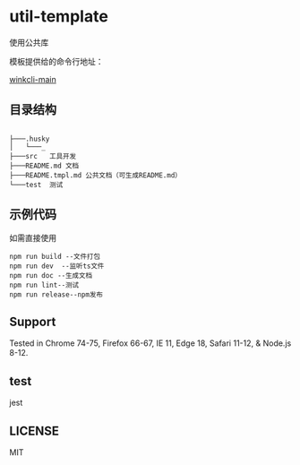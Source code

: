 # util-template

使用公共库

模板提供给的命令行地址：

[winkcli-main](https://github.com/huahuahuahuahuahua/winkcli-main/tree/master/)

## 目录结构

```shell

├───.husky
│   └───_
├───src   工具开发
├───README.md 文档
├───README.tmpl.md 公共文档（可生成README.md）
└───test  测试
```

## 示例代码

如需直接使用

```shell
npm run build --文件打包
npm run dev  --监听ts文件
npm run doc --生成文档
npm run lint--测试
npm run release--npm发布
```

## Support

Tested in Chrome 74-75, Firefox 66-67, IE 11, Edge 18, Safari 11-12, & Node.js 8-12.

## test

jest

## LICENSE

MIT
